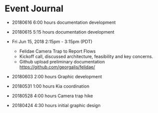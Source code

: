 # Event Journal

* 20180616 6:00 hours documentation development
* 20180615 5:15 hours documentation development

* Fri Jun 15, 2018 2:15pm - 3:15pm (PDT)
  * Felidae Camera Trap to Report Flows
  * Kickoff call, discussed architecture, feasibility and key concerns.
  * Github upload preliminary documentation https://github.com/georgalis/felidae/

* 20180603 2:00 hours Graphic development
* 20180531 1:00 hours Kia coordination
* 20180528 4:00 hours Camera trap hike
* 20180424 4:30 hours initial graphic design
